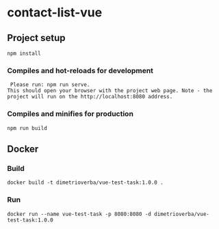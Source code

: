 # contact-list-vue

## Project setup
```
npm install
```

### Compiles and hot-reloads for development
```
 Please run: npm run serve.
This should open your browser with the project web page. Note - the project will run on the http://localhost:8080 address.
```
### Compiles and minifies for production
```
npm run build
```
## Docker
### Build
```
docker build -t dimetrioverba/vue-test-task:1.0.0 .
```
### Run
```
docker run --name vue-test-task -p 8080:8080 -d dimetrioverba/vue-test-task:1.0.0
```


